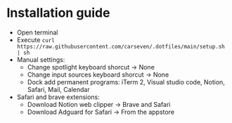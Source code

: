 # Installation guide
* Open terminal
* Execute 
    ```curl https://raw.githubusercontent.com/carseven/.dotfiles/main/setup.sh | sh```
* Manual settings:
    <!-- Preferences > Keyboard > Shortcuts -->
    * Change spotlight keyboard shorcut -> None
    * Change input sources keyboard shorcut -> None
    * Dock add permanent programs: iTerm 2, Visual studio code, Notion, Safari, Mail, Calendar
* Safari and brave extensions:
    * Download Notion web clipper -> Brave and Safari
    * Download Adguard for Safari -> From the appstore